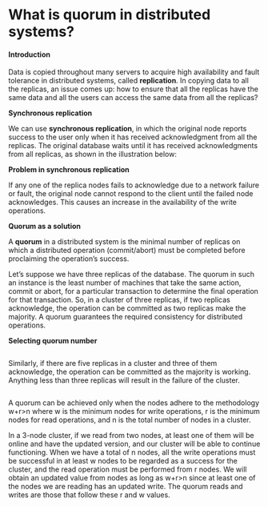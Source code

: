 # What is quorum in distributed systems?

#### Introduction

Data is copied throughout many servers to acquire high availability and fault tolerance in distributed systems, called **replication**. In copying data to all the replicas, an issue comes up: how to ensure that all the replicas have the same data and all the users can access the same data from all the replicas?

**Synchronous replication**

We can use **synchronous replication**, in which the original node reports success to the user only when it has received acknowledgment from all the replicas. The original database waits until it has received acknowledgments from all replicas, as shown in the illustration below:



**Problem in synchronous replication**

If any one of the replica nodes fails to acknowledge due to a network failure or fault, the original node cannot respond to the client until the failed node acknowledges. This causes an increase in the availability of the write operations.

**Quorum as a solution**

A **quorum** in a distributed system is the minimal number of replicas on which a distributed operation (commit/abort) must be completed before proclaiming the operation’s success.

Let’s suppose we have three replicas of the database. The quorum in such an instance is the least number of machines that take the same action, commit or abort, for a particular transaction to determine the final operation for that transaction. So, in a cluster of three replicas, if two replicas acknowledge, the operation can be committed as two replicas make the majority. A quorum guarantees the required consistency for distributed operations.

**Selecting quorum number**

<figure><img src="../https://kuweiguge.github.io/Grokking-Modern-System-Design-Interview-Gitbook/assets/Screenshot 2023-08-21 at 4.51.18 AM.png" alt=""><figcaption></figcaption></figure>

Similarly, if there are five replicas in a cluster and three of them acknowledge, the operation can be committed as the majority is working. Anything less than three replicas will result in the failure of the cluster.

<figure><img src="../https://kuweiguge.github.io/Grokking-Modern-System-Design-Interview-Gitbook/assets/Screenshot 2023-08-21 at 4.51.54 AM.png" alt=""><figcaption></figcaption></figure>

A quorum can be achieved only when the nodes adhere to the methodology w+r>n where w is the minimum nodes for write operations, r is the minimum nodes for read operations, and n is the total number of nodes in a cluster.

In a 3-node cluster, if we read from two nodes, at least one of them will be online and have the updated version, and our cluster will be able to continue functioning. When we have a total of n nodes, all the write operations must be successful in at least w nodes to be regarded as a success for the cluster, and the read operation must be performed from r nodes. We will obtain an updated value from nodes as long as w+r>n since at least one of the nodes we are reading has an updated write. The quorum reads and writes are those that follow these r and w values.
